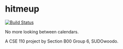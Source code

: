 # hitmeup

[![Build Status](https://magnum.travis-ci.com/sudo-woodo/hitmeup.svg?token=mrfhggqSNNETj8jymZkK&branch=master)](https://magnum.travis-ci.com/sudo-woodo/hitmeup)

No more looking between calendars.

A CSE 110 project by Section B00 Group 6, SUDOwoodo.
